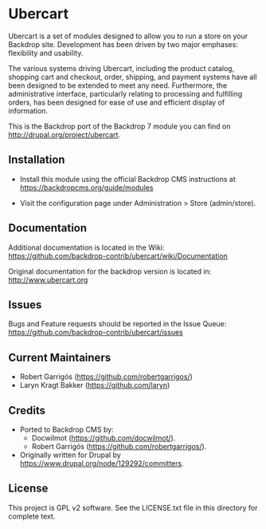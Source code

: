 Ubercart
======================

Ubercart is a set of modules designed to allow you to run a store on your Backdrop
site. Development has been driven by two major emphases: flexibility and
usability.

The various systems driving Ubercart, including the product catalog,
shopping cart and checkout, order, shipping, and payment systems have all been
designed to be extended to meet any need.  Furthermore, the administrative
interface, particularly relating to processing and fulfilling orders, has been
designed for ease of use and efficient display of information.

This is the Backdrop port of the Backdrop 7 module you can find on
http://drupal.org/project/ubercart.

Installation
------------

- Install this module using the official Backdrop CMS instructions at
  https://backdropcms.org/guide/modules

- Visit the configuration page under Administration > Store
  (admin/store).

Documentation
-------------

Additional documentation is located in the Wiki:
https://github.com/backdrop-contrib/ubercart/wiki/Documentation

Original documentation for the backdrop version is located in:
http://www.ubercart.org

Issues
------

Bugs and Feature requests should be reported in the Issue Queue:
https://github.com/backdrop-contrib/ubercart/issues

Current Maintainers
-------------------

- Robert Garrigós (https://github.com/robertgarrigos/)
- Laryn Kragt Bakker (https://github.com/laryn)

Credits
-------

- Ported to Backdrop CMS by:
	- Docwilmot (https://github.com/docwilmot/).
	- Robert Garrigós (https://github.com/robertgarrigos/).
- Originally written for Drupal by https://www.drupal.org/node/129292/committers.

License
-------

This project is GPL v2 software. See the LICENSE.txt file in this directory for
complete text.
